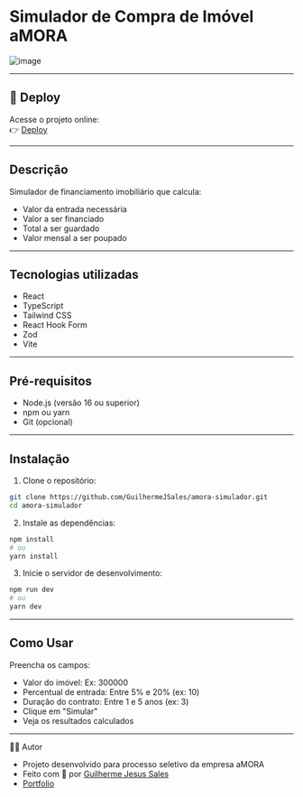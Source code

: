 # Simulador de Compra de Imóvel aMORA

![image](https://github.com/user-attachments/assets/65e99223-77c2-40a5-8f16-91ac82e9f8a7)

---

## 🚀 Deploy

Acesse o projeto online:  
👉 [Deploy](https://amora-simulador.vercel.app/)

---

## Descrição
Simulador de financiamento imobiliário que calcula:
- Valor da entrada necessária
- Valor a ser financiado
- Total a ser guardado
- Valor mensal a ser poupado

---

## Tecnologias utilizadas
- React
- TypeScript
- Tailwind CSS
- React Hook Form
- Zod
- Vite

---

## Pré-requisitos
- Node.js (versão 16 ou superior)
- npm ou yarn
- Git (opcional)

---

## Instalação

1. Clone o repositório:
```bash
git clone https://github.com/GuilhermeJSales/amora-simulador.git
cd amora-simulador

```

2. Instale as dependências:
   
```bash
npm install
# ou
yarn install
```

3. Inicie o servidor de desenvolvimento:
```bash
npm run dev
# ou
yarn dev
```

---

## Como Usar

Preencha os campos:
- Valor do imóvel: Ex: 300000
- Percentual de entrada: Entre 5% e 20% (ex: 10)
- Duração do contrato: Entre 1 e 5 anos (ex: 3)
- Clique em "Simular"
- Veja os resultados calculados

---


🙋‍♂️ Autor
- Projeto desenvolvido para processo seletivo da empresa aMORA
- Feito com 💙 por [Guilherme Jesus Sales](https://www.linkedin.com/in/guilherme-jesus-sales/)
- [Portfolio](https://portfolio.guijsweb.com.br/)



